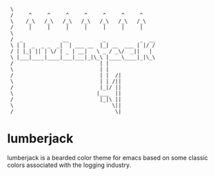 ```
 \
 /     ^     ^     ^     ^     ^     ^     ^
 \    /_\   /_\   /_\   /_\   /_\   /_\   /_\
 /     |     |     |     |     |     |     |
 \
 /  _             __           _           _  __
 \ | |  _  _ _  _|  | ___ __  |_| __  ___ | |/ /
 / | |_| || | \/ | _ | __|   \ _ / _\/  _||   |
 \ |___|____|____|___|___|_|\_\ |____\____|_|\_\
 /                            | |
 \                            | |
 /                            | |  /|
 \                            | | /||
 /                            |_|/ ||
 \                           |___  ||
 /                            |_|\ ||
 \                                \||
 /                                 \|
```
# lumberjack
lumberjack is a bearded color theme for emacs based on some classic colors associated with the logging industry.
